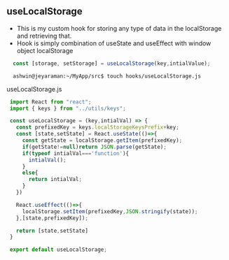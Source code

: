 ## useLocalStorage
   + This is my custom hook for storing any type of data in the localStorage and retrieving that.
   + Hook is simply combination of useState and useEffect with window object localStorage 
   
   ```javascript
     const [storage, setStorage] = useLocalStorage(key,intialValue);
   ```
 
   ```console
     ashwin@jeyaraman:~/MyApp/src$ touch hooks/useLocalStorage.js
   ``` 
   useLocalStorage.js
   ```javascript
    import React from "react";
    import { keys } from "../utils/keys";

    const useLocalStorage = (key,intialVal) => {
      const prefixedKey = keys.localStorageKeysPrefix+key;
      const [state,setState] = React.useState(()=>{
        const getState = localStorage.getItem(prefixedKey);
        if(getState!=null)return JSON.parse(getState);
        if(typeof intialVal==='function'){
          intialVal();
        }
        else{
          return intialVal;
        }
      })

      React.useEffect(()=>{
        localStorage.setItem(prefixedKey,JSON.stringify(state));
      },[state,prefixedKey]);

      return [state,setState]
    }

    export default useLocalStorage;
   ``` 
